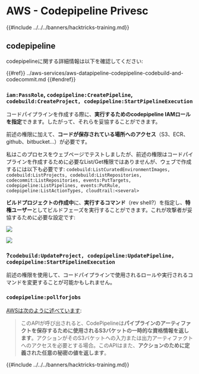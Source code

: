 # AWS - Codepipeline Privesc

{{#include ../../../banners/hacktricks-training.md}}

## codepipeline

codepipelineに関する詳細情報は以下を確認してください:

{{#ref}}
../aws-services/aws-datapipeline-codepipeline-codebuild-and-codecommit.md
{{#endref}}

### `iam:PassRole`, `codepipeline:CreatePipeline`, `codebuild:CreateProject, codepipeline:StartPipelineExecution`

コードパイプラインを作成する際に、**実行するためのcodepipeline IAMロールを指定**できます。したがって、それらを妥協することができます。

前述の権限に加えて、**コードが保存されている場所へのアクセス**（S3、ECR、github、bitbucket...）が必要です。

私はこのプロセスをウェブページでテストしましたが、前述の権限はコードパイプラインを作成するために必要なList/Get権限ではありませんが、ウェブで作成するには以下も必要です: `codebuild:ListCuratedEnvironmentImages, codebuild:ListProjects, codebuild:ListRepositories, codecommit:ListRepositories, events:PutTargets, codepipeline:ListPipelines, events:PutRule, codepipeline:ListActionTypes, cloudtrail:<several>`

**ビルドプロジェクトの作成中**に、**実行するコマンド**（rev shell?）を指定し、**特権ユーザー**としてビルドフェーズを実行することができます。これが攻撃者が妥協するために必要な設定です:

![](<../../../images/image (276).png>)

![](<../../../images/image (181).png>)

### ?`codebuild:UpdateProject, codepipeline:UpdatePipeline, codepipeline:StartPipelineExecution`

前述の権限を使用して、コードパイプラインで使用されるロールや実行されるコマンドを変更することが可能かもしれません。

### `codepipeline:pollforjobs`

[AWSは次のように述べています](https://docs.aws.amazon.com/codepipeline/latest/APIReference/API_PollForJobs.html):

> このAPIが呼び出されると、CodePipelineは**パイプラインのアーティファクトを保存するために使用されるS3バケットの一時的な資格情報を返します**。アクションがそのS3バケットへの入力または出力アーティファクトへのアクセスを必要とする場合。このAPIはまた、**アクションのために定義された任意の秘密の値を返します**。

{{#include ../../../banners/hacktricks-training.md}}
